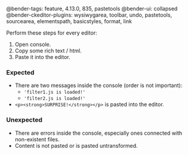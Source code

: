 @bender-tags: feature, 4.13.0, 835, pastetools
@bender-ui: collapsed
@bender-ckeditor-plugins: wysiwygarea, toolbar, undo, pastetools, sourcearea, elementspath, basicstyles, format, link

Perform these steps for every editor:

1. Open console.
2. Copy some rich text / html.
3. Paste it into the editor.

### Expected

* There are two messages inside the console (order is not important):
	* `'filter1.js is loaded!'`
	* `'filter2.js is loaded!'`
* `<p><strong>SURPRISE!</strong></p>` is pasted into the editor.

### Unexpected

* There are errors inside the console, especially ones connected with non-existent files.
* Content is not pasted or is pasted untransformed.
